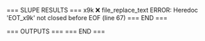 === SLUPE RESULTS ===
x9k ❌ file_replace_text ERROR: Heredoc 'EOT_x9k' not closed before EOF (line 67)
=== END ===

=== OUTPUTS ===
=== END ===